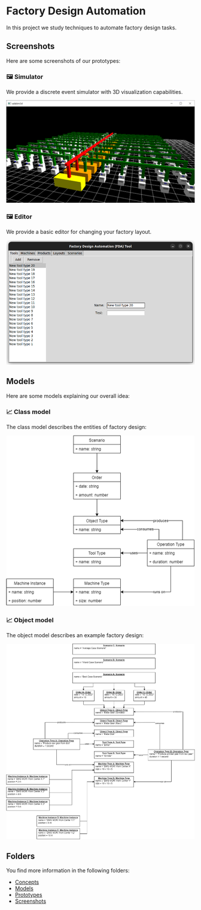 # Factory Design Automation

In this project we study techniques to automate factory design tasks.

## Screenshots

Here are some screenshots of our prototypes:

### 🖼️ Simulator

We provide a discrete event simulator with 3D visualization capabilities.

![Screenshot](./screenshots/advanced-core.png)

### 🖼️ Editor

We provide a basic editor for changing your factory layout.

![Screenshot](./screenshots/advanced-editor.png)

## Models

Here are some models explaining our overall idea:

### 📈 Class model

The class model describes the entities of factory design:

![Class Model](./models/basic/class-model.png)

### 📈 Object model

The object model describes an example factory design:

![Object Model](./models/basic/object-model.png)

## Folders

You find more information in the following folders:

* [Concepts](./concepts)
* [Models](./models)
* [Prototypes](./prototypes)
* [Screenshots](./screenshots)
